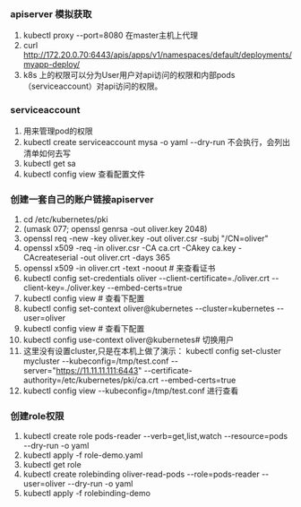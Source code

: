 ### apiserver 模拟获取

1. kubectl proxy --port=8080 在master主机上代理
2. curl http://172.20.0.70:6443/apis/apps/v1/namespaces/default/deployments/myapp-deploy/
3. k8s 上的权限可以分为User用户对api访问的权限和内部pods（serviceaccount）对api访问的权限。

### serviceaccount

1. 用来管理pod的权限
2. kubectl create serviceaccount mysa -o yaml --dry-run 不会执行，会列出清单如何去写
3. kubectl get sa
4. kubectl config view 查看配置文件

### 创建一套自己的账户链接apiserver
1. cd /etc/kubernetes/pki
2. (umask 077; openssl genrsa -out oliver.key 2048)
3. openssl req -new -key oliver.key -out oliver.csr -subj "/CN=oliver"
4. openssl x509 -req  -in oliver.csr -CA ca.crt -CAkey ca.key -CAcreateserial -out oliver.crt -days 365 
5. openssl x509 -in oliver.crt -text -noout # 来查看证书
6. kubectl config  set-credentials oliver  --client-certificate=./oliver.crt --client-key=./oliver.key --embed-certs=true
7. kubectl config view # 查看下配置
8. kubectl config set-context oliver@kubernetes --cluster=kubernetes --user=oliver
9. kubectl config view # 查看下配置
10. kubectl config use-context oliver@kubernetes# 切换用户
11. 这里没有设置cluster,只是在本机上做了演示：
kubectl config set-cluster mycluster --kubeconfig=/tmp/test.conf --server="https://11.11.11.111:6443" --certificate-authority=/etc/kubernetes/pki/ca.crt --embed-certs=true
12. kubectl config view --kubeconfig=/tmp/test.conf 进行查看

### 创建role权限
1. kubectl create role pods-reader --verb=get,list,watch --resource=pods --dry-run -o yaml
2. kubectl apply -f role-demo.yaml 
3. kubectl get role
4. kubectl create rolebinding oliver-read-pods --role=pods-reader --user=oliver --dry-run -o yaml
5. kubectl apply -f rolebinding-demo